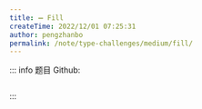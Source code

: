 ```yaml
---
title: ➖ Fill
createTime: 2022/12/01 07:25:31
author: pengzhanbo
permalink: /note/type-challenges/medium/fill/
---
```


::: info 题目
Github: []()

```ts
```
:::

